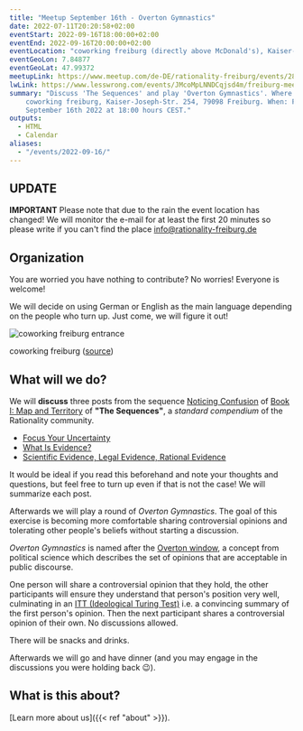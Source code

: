 ```yaml
---
title: "Meetup September 16th - Overton Gymnastics"
date: 2022-07-11T20:20:58+02:00
eventStart: 2022-09-16T18:00:00+02:00
eventEnd: 2022-09-16T20:00:00+02:00
eventLocation: "coworking freiburg (directly above McDonald's), Kaiser-Joseph-Str. 254, 79098 Freiburg"
eventGeoLon: 7.84877
eventGeoLat: 47.99372
meetupLink: https://www.meetup.com/de-DE/rationality-freiburg/events/287145373/
lwLink: https://www.lesswrong.com/events/JMcoMpLNNDCqjsd4m/freiburg-meetup-september-16th
summary: "Discuss 'The Sequences' and play 'Overton Gymnastics'. Where:
    coworking freiburg, Kaiser-Joseph-Str. 254, 79098 Freiburg. When: Friday,
    September 16th 2022 at 18:00 hours CEST."
outputs:
  - HTML
  - Calendar
aliases:
  - "/events/2022-09-16/"
---
```


## UPDATE

**IMPORTANT** Please note that due to the rain the event location has changed!
We will monitor the e-mail for at least the first 20 minutes so please write if
you can't find the place info@rationality-freiburg.de

## Organization

You are worried you have nothing to contribute? No worries! Everyone is
welcome!

We will decide on using German or English as the main language depending on the
people who turn up. Just come, we will figure it out!

![coworking freiburg entrance](/images/coworking-freiburg.jpg 'coworking freiburg entrance')

coworking freiburg ([source](https://coworking-freiburg.de/en/contact/))

## What will we do?

We will **discuss** three posts from the sequence [Noticing
Confusion](https://www.readthesequences.com/Noticing-Confusion-Sequence) of
[Book I: Map and
Territory](https://www.readthesequences.com/Book-I-Map-And-Territory) of **"The
Sequences"**, a _standard compendium_ of the Rationality community.

* [Focus Your Uncertainty](https://www.readthesequences.com/Focus-Your-Uncertainty)
* [What Is Evidence?](https://www.readthesequences.com/What-Is-Evidence)
* [Scientific Evidence, Legal Evidence, Rational Evidence](https://www.readthesequences.com/Scientific-Evidence-Legal-Evidence-Rational-Evidence)

It would be ideal if you read this beforehand and note your thoughts and
questions, but feel free to turn up even if that is not the case! We will
summarize each post.

Afterwards we will play a round of _Overton Gymnastics_. The goal of this
exercise is becoming more comfortable sharing controversial opinions and
tolerating other people's beliefs without starting a discussion.

_Overton Gymnastics_ is named after the [Overton
window](https://en.wikipedia.org/wiki/Overton_window), a concept from political
science which describes the set of opinions that are acceptable in public
discourse.

One person will share a controversial opinion that they hold, the other
participants will ensure they understand that person's position very well,
culminating in an [ITT (Ideological Turing
Test)](https://www.lesswrong.com/tag/ideological-turing-tests) i.e. a
convincing summary of the first person's opinion. Then the next participant
shares a controversial opinion of their own. No discussions allowed.

There will be snacks and drinks.

Afterwards we will go and have dinner (and you may engage in the discussions
you were holding back 😉).


## What is this about?

[Learn more about us]({{< ref "about" >}}).
